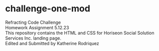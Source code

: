 # challenge-one-mod<br/>
Refracting Code Challenge<br/>
Homework Assignment 5.12.23<br/>
This repository contains the HTML and CSS for Horiseon Social Solution Services Inc. landing page.<br/>
Edited and Submitted by Katherine Rodriquez
